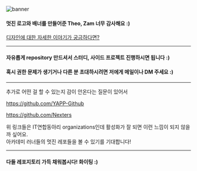 ![banner](https://user-images.githubusercontent.com/50910456/227233755-214745e7-edbd-4194-94a5-fa5fca5784be.png)

#### 멋진 로고와 배너를 만들어준 Theo, Zam 너무 감사해요 :)
[디자인에 대한 자세한 이야기가 궁금하다면?](https://ungchun.notion.site/Logo-Banner-Story-09fc44482d9c45eaa9f81abbed5076d3)

---

#### 자유롭게 repository 만드셔서 스터디, 사이드 프로젝트 진행하시면 됩니다 :)
#### 혹시 권한 문제가 생기거나 다른 분 초대하시려면 저에게 메일이나 DM 주세요 :)

---
추가로 어떤 걸 할 수 있는지 감이 안온다는 질문이 있어서      

https://github.com/YAPP-Github   

https://github.com/Nexters   


위 링크들은 IT연합동아리 organizations인데 활성화가 잘 되면 이런 느낌이 되지 않을까 싶어요.   
아카데미 러너들의 멋진 레포들을 볼 수 있기를 기대합니다!   

---

#### 다들 레포지토리 가득 채워봅시다! 화이팅 :)
